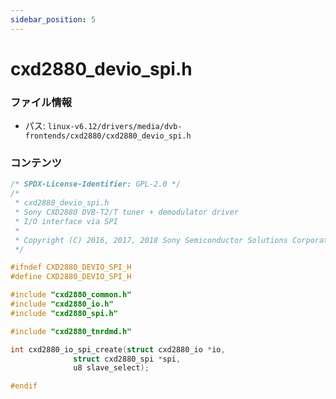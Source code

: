 ```yaml
---
sidebar_position: 5
---
```

# cxd2880_devio_spi.h

### ファイル情報

- パス: `linux-v6.12/drivers/media/dvb-frontends/cxd2880/cxd2880_devio_spi.h`

### コンテンツ

```h
/* SPDX-License-Identifier: GPL-2.0 */
/*
 * cxd2880_devio_spi.h
 * Sony CXD2880 DVB-T2/T tuner + demodulator driver
 * I/O interface via SPI
 *
 * Copyright (C) 2016, 2017, 2018 Sony Semiconductor Solutions Corporation
 */

#ifndef CXD2880_DEVIO_SPI_H
#define CXD2880_DEVIO_SPI_H

#include "cxd2880_common.h"
#include "cxd2880_io.h"
#include "cxd2880_spi.h"

#include "cxd2880_tnrdmd.h"

int cxd2880_io_spi_create(struct cxd2880_io *io,
			  struct cxd2880_spi *spi,
			  u8 slave_select);

#endif

```
